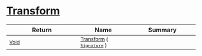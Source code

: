 # [Transform](./ImageGenerator-100663679.md)



| Return | Name | Summary | 
| --- | --- | --- | 
| <sub>[Void](https://docs.microsoft.com/en-us/dotnet/api/System.Void)</sub><img width=200/>| <sub>[Transform](./ImageGenerator-100663679.md) ( [`Signature`](./../../Signature.md) )</sub>| <sub></sub><img width=200/>| <br>


